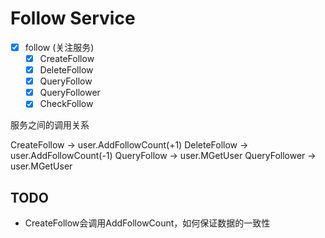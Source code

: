 # Follow Service

- [x] follow (关注服务)
  - [x] CreateFollow
  - [x] DeleteFollow
  - [x] QueryFollow
  - [x] QueryFollower
  - [x] CheckFollow

服务之间的调用关系

CreateFollow -> user.AddFollowCount(+1)
DeleteFollow -> user.AddFollowCount(-1)
QueryFollow -> user.MGetUser
QueryFollower -> user.MGetUser

## TODO

- CreateFollow会调用AddFollowCount，如何保证数据的一致性